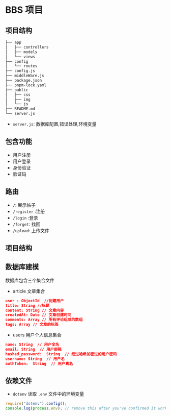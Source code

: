 # BBS 项目

## 项目结构

```sh
├── app
│   ├── controllers
│   ├── models
│   └── views
├── config
│   └── routes
├── config.js
├── middleWare.js
├── package.json
├── pnpm-lock.yaml
├── public
│   ├── css
│   ├── img
│   └── js
├── README.md
└── server.js
```

- `server.js`: 数据库配置,错误处理,环境变量

## 包含功能

- 用户注册
- 用户登录
- 身份验证
- 验证码

## 路由

- `/`: 展示帖子
- `/register` :注册
- `/login` :登录
- `/forget`: 找回
- `/upload`: 上传文件

## 项目结构

## 数据库建模

数据库包含三个集合文件

- article 文章集合

```json
user : ObjectId  //创建用户
title: String //标题
content: String // 文章内容
createdAt: Date // 文章创建时间
comments: Array // 所有评论组成的数组
tags: Array // 文章的标签
```

- users 用户个人信息集合

```json
name: String  // 用户全名
email: String  // 用户邮箱
hashed_password:  String  // 经过哈希加密过的用户密码
username: String  // 用户名
authToken:  String  // 用户真名
```

## 依赖文件

- `dotenv` 读取 `.env` 文件中的环境变量

```js
require("dotenv").config();
console.log(process.env); // remove this after you've confirmed it working
```
